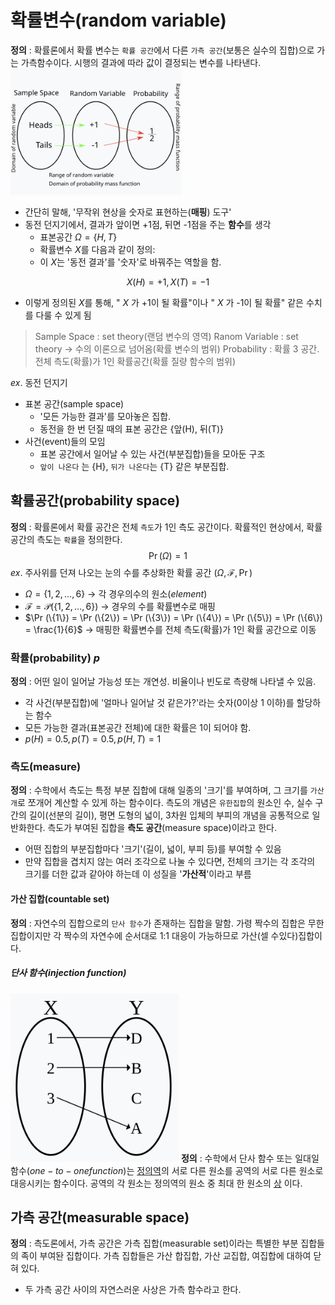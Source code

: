 # 확률변수(random variable)
**정의** : 확률론에서 확률 변수는 `확률 공간`에서 다른 `가측 공간`(보통은 실수의 집합)으로 가는 가측함수이다. 시행의 결과에 따라 값이 결정되는 변수를 나타낸다. 
![확률변수](Assets/확률변수.png)
- 간단히 말해,  '무작위 현상을 숫자로 표현하는(**매핑**) 도구'
- 동전 던지기에서, 결과가 앞이면 +1점, 뒤면 -1점을 주는 **함수**를 생각
	- 표본공간 $Ω=\{H,T\}$
	- 확률변수 $X$를 다음과 같이 정의:
	- 이 $X$는 '동전 결과'를 '숫자'로 바꿔주는 역할을 함.

$$X(H) = +1, X(T) = -1$$

- 이렇게 정의된 $X$를 통해, " $X$ 가 +1이 될 확률"이나 " $X$ 가 -1이 될 확률" 같은 수치를 다룰 수 있게 됨
> Sample Space : set theory(랜덤 변수의 영역)
> Ranom Variable : set theory -> 수의 이론으로 넘어옴(확률 변수의 범위)
> Probability : 확률 3 공간. 전체 측도(확률)가 1인 확률공간(확률 질량 함수의 범위)

$ex.$ 동전 던지기
- 표본 공간(sample space)
	- '모든 가능한 결과'를 모아놓은 집합.
	- 동전을 한 번 던질 때의 표본 공간은 {앞(H), 뒤(T)}
- 사건(event)들의 모임
	- 표본 공간에서 일어날 수 있는 사건(부분집합)들을 모아둔 구조
	- `앞이 나온다` 는 {H}, `뒤가 나온다`는 {T} 같은 부분집합.
## 확률공간(probability space)
**정의** : 확률론에서 확률 공간은 전체 `측도`가 1인 측도 공간이다. 확률적인 현상에서, 확률공간의 측도는 `확률`을 정의한다.
$$\Pr(\Omega) = 1$$
$ex.$ 주사위를 던져 나오는 눈의 수를 추상화한 확률 공간 $(\Omega, \mathcal{F}, \Pr)$ 
- $\Omega = \{1,2,\dots,6\}$ $\rightarrow$ 각 경우의수의 원소($element$)
- $\mathcal{F} = \mathcal{P}(\{1,2,\dots,6\})$ $\rightarrow$ 경우의 수를 확률변수로 매핑
- $\Pr (\{1\}) = \Pr (\{2\}) = \Pr (\{3\}) = \Pr (\{4\}) = \Pr (\{5\}) = \Pr (\{6\}) = \frac{1}{6}$ $\rightarrow$ 매핑한 확률변수를 전체 측도(확률)가 1인 확률 공간으로 이동
### 확률(probability)  $p$
**정의** : 어떤 일이 일어날 가능성 또는 개연성. 비율이나 빈도로 측량해 나타낼 수 있음.
- 각 사건(부분집합)에 '얼마나 일어날 것 같은가?'라는 숫자(0이상 1 이하)를 할당하는 함수
- 모든 가능한 결과(표본공간 전체)에 대한 확률은 1이 되어야 함.
-  $p({H}) = 0.5, p({T}) = 0.5, p({H, T}) = 1$

### 측도(measure)
**정의** : 수학에서 측도는 특정 부분 집합에 대해 일종의 '크기'를 부여하며, 그 크기를 `가산개`로 쪼개어 계산할 수 있게 하는 함수이다. 측도의 개념은 `유한집합`의 원소인 수, 실수 구간의 길이(선분의 길이), 평면 도형의 넓이, 3차원 입체의 부피의 개념을 공통적으로 일반화한다. 측도가 부여된 집합을 **측도 공간**(measure space)이라고 한다.
- 어떤 집합의 부분집합마다 '크기'(길이, 넓이, 부피 등)를 부여할 수 있음
- 만약 집합을 겹치지 않는 여러 조각으로 나눌 수 있다면, 전체의 크기는 각 조각의 크기를 더한 값과 같아야 하는데 이 성질을 '**가산적**'이라고 부름
#### 가산 집합(countable set)
**정의** : 자연수의 집합으로의 `단사 함수`가 존재하는 집합을 말함. 가령 짝수의 집합은 무한집합이지만 각 짝수의 자연수에 순서대로 1:1 대응이 가능하므로 가산(셀 수있다)집합이다.

##### 단사 함수(injection function)
![단사함수](Assets/단사함수.png)
**정의** : 수학에서 단사 함수 또는 일대일 함수($one-to-one  function$)는 [정의역](../기초수학/정의역.md)의 서로 다른 원소를 공역의 서로 다른 원소로 대응시키는 함수이다. 공역의 각 원소는 정의역의 원소 중 최대 한 원소의 [상](../기초수학/정의역.md) 이다.


## 가측 공간(measurable space)
**정의** : 측도론에서, 가측 공간은 가측 집합(measurable set)이라는 특별한 부분 집합들의 족이 부여돤 집합이다. 가측 집합들은 가산 합집합, 가산 교집합, 여집합에 대하여 닫혀 있다.
- 두 가측 공간 사이의 자연스러운 사상은 가측 함수라고 한다.